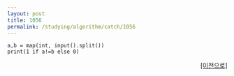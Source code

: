 ```yaml
---
layout: post
title: 1056
permalink: /studying/algorithm/catch/1056
---
```


```
a,b = map(int, input().split())
print(1 if a!=b else 0)

```
  
    
    
<div style="text-align: right"> <a href = 'https://namhyo01.github.io/studying/algorithm/catch'> [이전으로] </a> </div>
